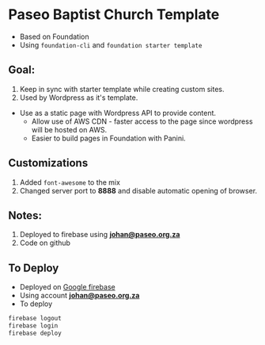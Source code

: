 # Paseo Baptist Church Template

- Based on Foundation
- Using `foundation-cli` and `foundation starter template`

## Goal:

1. Keep in sync with starter template while creating custom sites.
1. Used by Wordpress as it's template.

- Use as a static page with Wordpress API to provide content.
  - Allow use of AWS CDN - faster access to the page since wordpress will be hosted on AWS.
  - Easier to build pages in Foundation with Panini.

## Customizations

1. Added `font-awesome` to the mix
1. Changed server port to **8888** and disable automatic opening of browser.

## Notes:

1. Deployed to firebase using **johan@paseo.org.za**
1. Code on github

## To Deploy

- Deployed on [Google firebase](https://console.firebase.google.com/)
- Using account **johan@paseo.org.za**
- To deploy

```bash
firebase logout
firebase login
firebase deploy
```
